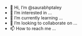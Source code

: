 - 👋 Hi, I’m @saurabhptaley
- 👀 I’m interested in ...
- 🌱 I’m currently learning ...
- 💞️ I’m looking to collaborate on ...
- 📫 How to reach me ...

<!---
saurabhptaley/saurabhptaley is a ✨ special ✨ repository because its `README.md` (this file) appears on your GitHub profile.
You can click the Preview link to take a look at your changes.
--->
